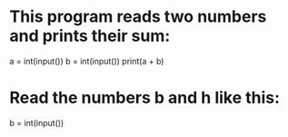 # This program reads two numbers and prints their sum:

a = int(input())
b = int(input())
print(a + b)

# Read the numbers b and h like this:
b = int(input())
